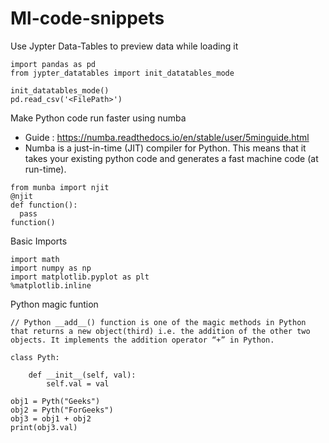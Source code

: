 # Ml-code-snippets

Use Jypter Data-Tables to preview data while loading it 

```
import pandas as pd
from jypter_datatables import init_datatables_mode

init_datatables_mode()
pd.read_csv('<FilePath>')
```

Make Python code run faster using numba
* Guide : https://numba.readthedocs.io/en/stable/user/5minguide.html
* Numba is a just-in-time (JIT) compiler for Python. This means that it takes your existing python code and generates a fast machine code (at run-time).

```
from munba import njit
@njit
def function():
  pass 
function()  
```

Basic Imports 
```
import math
import numpy as np
import matplotlib.pyplot as plt
%matplotlib.inline
```

Python magic funtion
```
// Python __add__() function is one of the magic methods in Python that returns a new object(third) i.e. the addition of the other two objects. It implements the addition operator “+” in Python.

class Pyth:
  
    def __init__(self, val):
        self.val = val
  
obj1 = Pyth("Geeks")
obj2 = Pyth("ForGeeks")
obj3 = obj1 + obj2
print(obj3.val)
```
